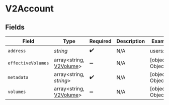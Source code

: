 # V2Account


## Fields

| Field                                                      | Type                                                       | Required                                                   | Description                                                | Example                                                    |
| ---------------------------------------------------------- | ---------------------------------------------------------- | ---------------------------------------------------------- | ---------------------------------------------------------- | ---------------------------------------------------------- |
| `address`                                                  | *string*                                                   | :heavy_check_mark:                                         | N/A                                                        | users:001                                                  |
| `effectiveVolumes`                                         | array<string, [V2Volume](../../models/shared/V2Volume.md)> | :heavy_minus_sign:                                         | N/A                                                        | [object Object]                                            |
| `metadata`                                                 | array<string, *string*>                                    | :heavy_check_mark:                                         | N/A                                                        | [object Object]                                            |
| `volumes`                                                  | array<string, [V2Volume](../../models/shared/V2Volume.md)> | :heavy_minus_sign:                                         | N/A                                                        | [object Object]                                            |